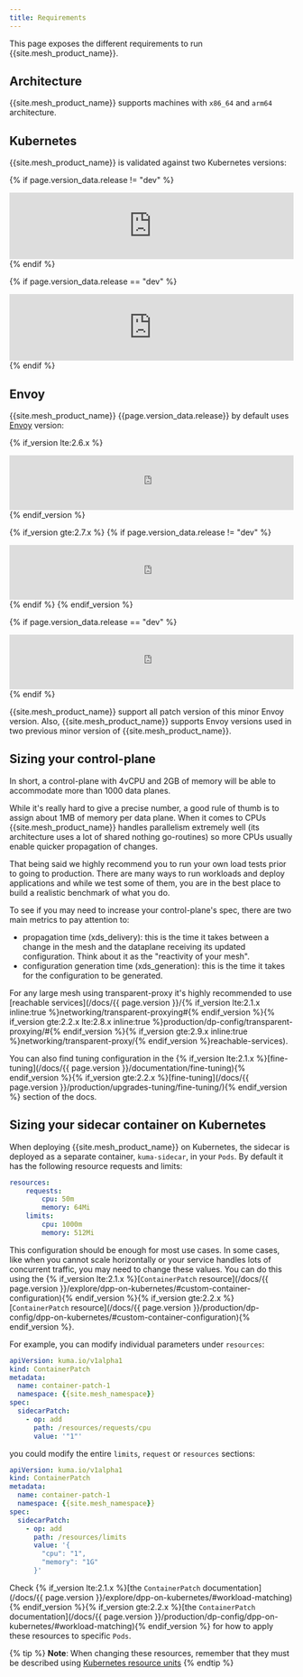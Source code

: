 ```yaml
---
title: Requirements
---
```


This page exposes the different requirements to run {{site.mesh_product_name}}.

## Architecture

{{site.mesh_product_name}} supports machines with `x86_64` and `arm64` architecture. 

## Kubernetes

{{site.mesh_product_name}} is validated against two Kubernetes versions:

{% if page.version_data.release != "dev" %}
<iframe frameborder="0" scrolling="no" style="width:100%; height:118px;" allow="clipboard-write" src="https://emgithub.com/iframe.html?target=https%3A%2F%2Fgithub.com%2Fkumahq%2Fkuma%2Fblob%2Frelease-{{page.version_data.release | truncate: 3, ""}}%2Fmk%2Fdev.mk%23L24-L25&style=default&type=code&showFileMeta=on&showFullPath=on"></iframe>
{% endif %}

{% if page.version_data.release == "dev" %}
<iframe frameborder="0" scrolling="no" style="width:100%; height:118px;" allow="clipboard-write" src="https://emgithub.com/iframe.html?target=https%3A%2F%2Fgithub.com%2Fkumahq%2Fkuma%2Fblob%2Fmaster%2Fmk%2Fdev.mk%23L24-L25&style=default&type=code&showFileMeta=on&showFullPath=on"></iframe>
{% endif %}


## Envoy

{{site.mesh_product_name}} {{page.version_data.release}} by default uses [Envoy](https://www.envoyproxy.io/) version:

{% if_version lte:2.6.x %}
<iframe frameborder="0" scrolling="no" style="width:100%; height:97px;" allow="clipboard-write" src="https://emgithub.com/iframe.html?target=https%3A%2F%2Fgithub.com%2Fkumahq%2Fkuma%2Fblob%2Frelease-{{page.version_data.release | truncate: 3, ""}}%2Ftools%2Freleases%2Fversion.sh%23L11&style=default&type=code&showFileMeta=on&showFullPath=on"></iframe>
{% endif_version %}

{% if_version gte:2.7.x %}
{% if page.version_data.release != "dev" %}
<iframe frameborder="0" scrolling="no" style="width:100%; height:97px;" allow="clipboard-write" src="https://emgithub.com/iframe.html?target=https%3A%2F%2Fgithub.com%2Fkumahq%2Fkuma%2Fblob%2Frelease-{{page.version_data.release | truncate: 3, ""}}%2Fmk%2Fdev.mk%23L10&style=default&type=code&showFileMeta=on&showFullPath=on"></iframe>
{% endif %}
{% endif_version %}

{% if page.version_data.release == "dev" %}
<iframe frameborder="0" scrolling="no" style="width:100%; height:97px;" allow="clipboard-write" src="https://emgithub.com/iframe.html?target=https%3A%2F%2Fgithub.com%2Fkumahq%2Fkuma%2Fblob%2Fmaster%2Fmk%2Fdev.mk%23L10&style=default&type=code&showFileMeta=on&showFullPath=on"></iframe>
{% endif %}

{{site.mesh_product_name}} support all patch version of this minor Envoy version. Also, {{site.mesh_product_name}} supports
Envoy versions used in two previous minor version of {{site.mesh_product_name}}.

## Sizing your control-plane

In short, a control-plane with 4vCPU and 2GB of memory will be able to accommodate more than 1000 data planes.

While it's really hard to give a precise number, a good rule of thumb is to assign about 1MB of memory per data plane.
When it comes to CPUs {{site.mesh_product_name}} handles parallelism extremely well (its architecture uses a lot of shared nothing go-routines) so more CPUs usually enable quicker propagation of changes.

That being said we highly recommend you to run your own load tests prior to going to production.
There are many ways to run workloads and deploy applications and while we test some of them, you are in the best place to build a realistic benchmark of what you do.

To see if you may need to increase your control-plane's spec, there are two main metrics to pay attention to:

- propagation time (xds_delivery): this is the time it takes between a change in the mesh and the dataplane receiving its updated configuration. Think about it as the "reactivity of your mesh".
- configuration generation time (xds_generation): this is the time it takes for the configuration to be generated.

For any large mesh using transparent-proxy it's highly recommended to use [reachable services](/docs/{{ page.version }}/{% if_version lte:2.1.x inline:true %}networking/transparent-proxying#{% endif_version %}{% if_version gte:2.2.x lte:2.8.x inline:true %}production/dp-config/transparent-proxying/#{% endif_version %}{% if_version gte:2.9.x inline:true %}networking/transparent-proxy/{% endif_version %}reachable-services).

You can also find tuning configuration in the {% if_version lte:2.1.x %}[fine-tuning](/docs/{{ page.version }}/documentation/fine-tuning){% endif_version %}{% if_version gte:2.2.x %}[fine-tuning](/docs/{{ page.version }}/production/upgrades-tuning/fine-tuning/){% endif_version %} section of the docs.

## Sizing your sidecar container on Kubernetes

When deploying {{site.mesh_product_name}} on Kubernetes, the sidecar is deployed as a separate container, `kuma-sidecar`, in your `Pods`. By default it has the following resource requests and limits:

```yaml
resources:
    requests:
        cpu: 50m
        memory: 64Mi
    limits:
        cpu: 1000m
        memory: 512Mi
```

This configuration should be enough for most use cases. In some cases, like when you cannot scale horizontally or your service handles lots of concurrent traffic, you may need to change these values. You can do this using the {% if_version lte:2.1.x %}[`ContainerPatch` resource](/docs/{{ page.version }}/explore/dpp-on-kubernetes/#custom-container-configuration){% endif_version %}{% if_version gte:2.2.x %}[`ContainerPatch` resource](/docs/{{ page.version }}/production/dp-config/dpp-on-kubernetes/#custom-container-configuration){% endif_version %}. 

For example, you can modify individual parameters under `resources`:

```yaml
apiVersion: kuma.io/v1alpha1
kind: ContainerPatch
metadata:
  name: container-patch-1
  namespace: {{site.mesh_namespace}}
spec:
  sidecarPatch:
    - op: add
      path: /resources/requests/cpu
      value: '"1"'
```

you could modify the entire `limits`, `request` or `resources` sections:

```yaml
apiVersion: kuma.io/v1alpha1
kind: ContainerPatch
metadata:
  name: container-patch-1
  namespace: {{site.mesh_namespace}}
spec:
  sidecarPatch:
    - op: add
      path: /resources/limits
      value: '{
        "cpu": "1",
        "memory": "1G"
      }'
```

Check {% if_version lte:2.1.x %}[the `ContainerPatch` documentation](/docs/{{ page.version }}/explore/dpp-on-kubernetes/#workload-matching){% endif_version %}{% if_version gte:2.2.x %}[the `ContainerPatch` documentation](/docs/{{ page.version }}/production/dp-config/dpp-on-kubernetes/#workload-matching){% endif_version %} for how to apply these resources to specific `Pods`.

{% tip %}
**Note**: When changing these resources, remember that they must be described using [Kubernetes resource units](https://kubernetes.io/docs/concepts/configuration/manage-resources-containers/#resource-units-in-kubernetes)
{% endtip %} 
